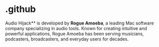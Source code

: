 # .github
Audio Hijack** is developed by **Rogue Amoeba**, a leading Mac software company specializing in audio tools. Known for creating intuitive and powerful applications, Rogue Amoeba has been serving musicians, podcasters, broadcasters, and everyday users for decades.
